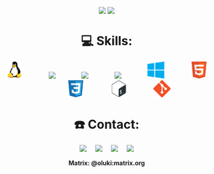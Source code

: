<p align="center">
    <img src="https://github-readme-stats.vercel.app/api?username=1ukidev&theme=radical&show_icons=true&hide=prs,issues" width="500">
    <img src="https://github-readme-stats.vercel.app/api/top-langs/?username=1ukidev&layout=compact&theme=radical" width="322"/>
</p>

<h1 align="center">💻 Skills:</h1>
<p align="center">
    <img height="40" src="https://raw.githubusercontent.com/devicons/devicon/master/icons/linux/linux-original.svg">
    &nbsp;&nbsp;&nbsp;&nbsp;&nbsp;&nbsp;&nbsp;&nbsp;&nbsp;&nbsp;&nbsp;&nbsp;&nbsp;
    <img height="40" src="https://seeklogo.com/images/F/freebsd-logo-542DF4765A-seeklogo.com.png">
    &nbsp;&nbsp;&nbsp;&nbsp;&nbsp;&nbsp;&nbsp;&nbsp;&nbsp;&nbsp;&nbsp;&nbsp;&nbsp;
    <img height="40" src="https://camo.githubusercontent.com/12c21dcb92d59adf0743ba0d2a74e7c997196fcd2c1d453a17548639888a539d/68747470733a2f2f7374657068616e652d6875632e6e65742f696d672f45424e482f4f4253442f50756666792e737667">
    &nbsp;&nbsp;&nbsp;&nbsp;&nbsp;&nbsp;&nbsp;&nbsp;&nbsp;&nbsp;&nbsp;&nbsp;&nbsp;
    <img height="40" src="https://upload.wikimedia.org/wikipedia/commons/thumb/8/84/Apple_Computer_Logo_rainbow.svg/1757px-Apple_Computer_Logo_rainbow.svg.png">
    &nbsp;&nbsp;&nbsp;&nbsp;&nbsp;&nbsp;&nbsp;&nbsp;&nbsp;&nbsp;&nbsp;&nbsp;&nbsp;
    <img height="40" src="https://raw.githubusercontent.com/devicons/devicon/master/icons/windows8/windows8-original.svg">
    &nbsp;&nbsp;&nbsp;&nbsp;&nbsp;&nbsp;&nbsp;&nbsp;&nbsp;&nbsp;&nbsp;&nbsp;&nbsp;
    <img height="40" src="https://raw.githubusercontent.com/devicons/devicon/master/icons/html5/html5-original.svg">
    &nbsp;&nbsp;&nbsp;&nbsp;&nbsp;&nbsp;&nbsp;&nbsp;&nbsp;&nbsp;&nbsp;&nbsp;&nbsp;
    <img height="40" src="https://raw.githubusercontent.com/devicons/devicon/master/icons/css3/css3-original.svg">
    &nbsp;&nbsp;&nbsp;&nbsp;&nbsp;&nbsp;&nbsp;&nbsp;&nbsp;&nbsp;&nbsp;&nbsp;&nbsp;
    <img height="40" src="https://raw.githubusercontent.com/devicons/devicon/master/icons/bash/bash-original.svg">
    &nbsp;&nbsp;&nbsp;&nbsp;&nbsp;&nbsp;&nbsp;&nbsp;&nbsp;&nbsp;&nbsp;&nbsp;&nbsp;
    <img height="40" src="https://raw.githubusercontent.com/devicons/devicon/master/icons/git/git-original.svg">
</p>

<h1 align="center">☎️ Contact:</h1>
<p align="center">
    <a href="mailto:leo.monteiro06@protonmail.com"><img src="https://img.shields.io/badge/ProtonMail-8B89CC?style=for-the-badge&logo=protonmail&logoColor=white"></a>
    &nbsp;&nbsp;&nbsp;
    <a href="mailto:leonardomonteiro113@gmail.com"><img src="https://img.shields.io/badge/gmail-D14836?&style=for-the-badge&logo=gmail&logoColor=white"></a>
    &nbsp;&nbsp;&nbsp;
    <a href="https://t.me/uLuKiu"><img src="https://img.shields.io/badge/Telegram-2CA5E0?style=for-the-badge&logo=telegram&logoColor=white"></a>
    &nbsp;&nbsp;&nbsp;
    <a href="https://discordapp.com/users/916828549413994558"><img src="https://img.shields.io/badge/Discord-7289DA?style=for-the-badge&logo=discord&logoColor=white"></a>
    <p align="center"><b>Matrix: @oluki:matrix.org</b></p>
</p>
